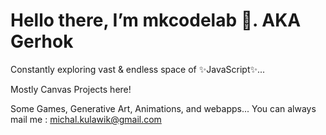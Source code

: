 <h1>Hello there, I’m mkcodelab 🧪.
  AKA Gerhok</h1>
  
Constantly exploring vast & endless space of ✨JavaScript✨...

Mostly Canvas Projects here!

Some Games, Generative Art, Animations, and webapps...
You can always mail me : michal.kulawik@gmail.com

<!---
mkcodelab/mkcodelab is a ✨ special ✨ repository because its `README.md` (this file) appears on your GitHub profile.
You can click the Preview link to take a look at your changes.
--->
